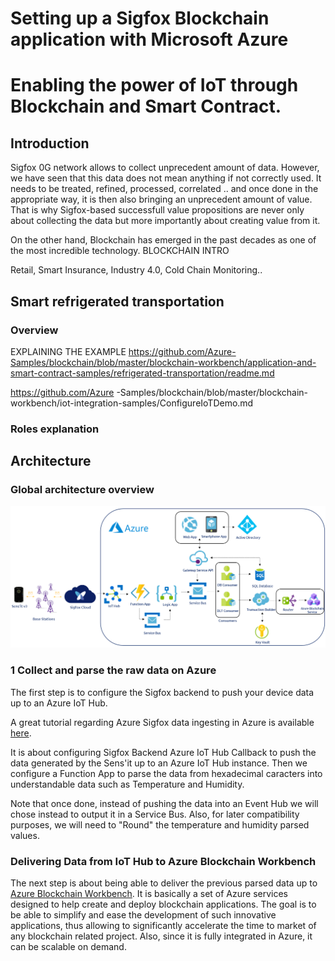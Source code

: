 # Setting up a Sigfox Blockchain application with Microsoft Azure
# Enabling the power of IoT through Blockchain and Smart Contract. 

## Introduction
Sigfox 0G network allows to collect unprecedent amount of data. However, we have seen that this data does not mean anything if not correctly used. It needs to be treated, refined, processed, correlated .. and once done in the appropriate way, it is then also bringing an unprecedent amount of value. That is why Sigfox-based successfull value propositions are never only about collecting the data but more importantly about creating value from it.

On the other hand, Blockchain has emerged in the past decades as one of the most incredible technology. 
BLOCKCHAIN INTRO

Retail, Smart Insurance, Industry 4.0, Cold Chain Monitoring..

## Smart refrigerated transportation 
### Overview
EXPLAINING THE EXAMPLE
https://github.com/Azure-Samples/blockchain/blob/master/blockchain-workbench/application-and-smart-contract-samples/refrigerated-transportation/readme.md

https://github.com/Azure    -Samples/blockchain/blob/master/blockchain-workbench/iot-integration-samples/ConfigureIoTDemo.md

### Roles explanation

## Architecture

### Global architecture overview

![Image](img/GlobalArchitectureOverview.png)

### 1 Collect and parse the raw data on Azure

The first step is to configure the Sigfox backend to push your device data up to an Azure IoT Hub.

A great tutorial regarding Azure Sigfox data ingesting in Azure is available [here](https://medium.com/@nicolas.farolfi_48489/how-to-use-sigfox-with-microsoft-azure-c6ab6e1d1708).

It is about configuring Sigfox Backend Azure IoT Hub Callback to push the data generated by the Sens'it up to an Azure IoT Hub instance. Then we configure a Function App to parse the data from hexadecimal caracters into understandable data such as Temperature and Humidity. 

Note that once done, instead of pushing the data into an Event Hub we will chose instead to output it in a Service Bus.
Also, for later compatibility purposes, we will need to "Round" the temperature and humidity parsed values.

### Delivering Data from IoT Hub to Azure Blockchain Workbench

The next step is about being able to deliver the previous parsed data up to [Azure Blockchain Workbench](https://azure.microsoft.com/en-gb/features/blockchain-workbench/). It is basically a set of Azure services designed to help create and deploy blockchain applications. The goal is to be able to simplify and ease the development of such innovative applications, thus allowing to significantly accelerate the time to market of any blockchain related project. Also, since it is fully integrated in Azure, it can be scalable on demand.









